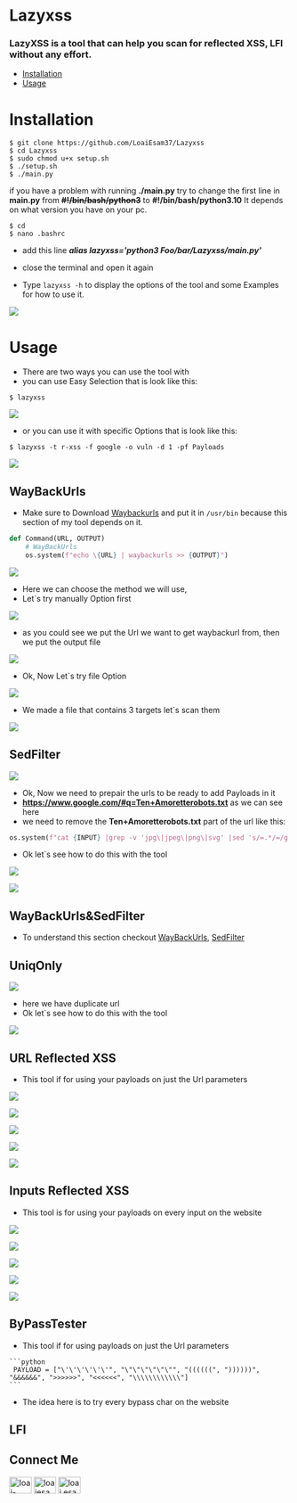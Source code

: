 # Lazyxss

### LazyXSS is a tool that can help you scan for reflected XSS, LFI without any effort.

* [Installation](#Installation)
* [Usage](#Usage)


# Installation

    $ git clone https://github.com/LoaiEsam37/Lazyxss
    $ cd Lazyxss
    $ sudo chmod u+x setup.sh
    $ ./setup.sh
    $ ./main.py

if you have a problem with running **./main.py**
try to change the first line in **main.py** from **~~#!/bin/bash/python3~~**
to **#!/bin/bash/python3.10**
It depends on what version you have on your pc.

    $ cd
    $ nano .bashrc

* add this line ***alias lazyxss='python3 Foo/bar/Lazyxss/main.py'*** 

* close the terminal and open it again

* Type ``lazyxss -h`` to display the options of the tool and some Examples for how to use it.

![](https://github.com/LoaiEsam37/Images/blob/main/Screenshot%202022-09-30%20140729.png)

# Usage

* There are two ways you can use the tool with 
* you can use Easy Selection that is look like this:
        
```
$ lazyxss
```

![](https://github.com/LoaiEsam37/Images/blob/main/Screenshot%202022-09-30%20142553.png)

* or you can use it with specific Options that is look like this:
```
$ lazyxss -t r-xss -f google -o vuln -d 1 -pf Payloads
```   
![](https://github.com/LoaiEsam37/Images/blob/main/9.png)

## WayBackUrls

   * Make sure to Download [Waybackurls](https://github.com/tomnomnom/waybackurls) and put it in ``/usr/bin`` because this section of my tool depends on it.
        
   ```python
   def Command(URL, OUTPUT)   
       # WayBackUrls
       os.system(f"echo \{URL} | waybackurls >> {OUTPUT}")
   ```

   ![](https://github.com/LoaiEsam37/Images/blob/main/Screenshot%202022-09-30%20140235.png)
      
   * Here we can choose the method we will use,
   * Let\`s try manually Option first
      
   ![](https://github.com/LoaiEsam37/Images/blob/main/Screenshot%202022-09-30%20140326.png)
      
   * as you could see we put the Url we want to get waybackurl from, then we put the output file
       
   ![](https://github.com/LoaiEsam37/Images/blob/main/Screenshot%202022-09-30%20142401.png)
      
   * Ok, Now Let\`s try file Option

   ![](https://github.com/LoaiEsam37/Images/blob/main/Screenshot%202022-09-30%20140535.png)
      
   * We made a file that contains 3 targets let\`s scan them

   ![](https://github.com/LoaiEsam37/Images/blob/main/Screenshot%202022-09-30%20140637.png)
     
     
## SedFilter

   ![](https://github.com/LoaiEsam37/Images/blob/main/Screenshot%202022-09-30%20142401.png)
   * Ok, Now we need to prepair the urls to be ready to add Payloads in it 
   * **https://www.google.com/#q=Ten+Amoretterobots.txt** as we can see here 
   * we need to remove the **Ten+Amoretterobots.txt** part of the url like this:

   ```python
   os.system(f"cat {INPUT} |grep -v 'jpg\|jpeg\|png\|svg' |sed 's/=.*/=/g' |uniq > {OUTPUT}")
   ```

   * Ok let\`s see how to do this with the tool

   ![](https://github.com/LoaiEsam37/Images/blob/main/1.png)
   
   ![](https://github.com/LoaiEsam37/Images/blob/main/3.png)
   
## WayBackUrls&SedFilter
   * To understand this section checkout [WayBackUrls](#WayBackUrls), [SedFilter](#SedFilter)
 
## UniqOnly

   ![](https://github.com/LoaiEsam37/Images/blob/main/5.png)
   
   * here we have duplicate url
   * Ok let\`s see how to do this with the tool
   
   ![](https://github.com/LoaiEsam37/Images/blob/main/10.png)
    
## URL Reflected XSS
  
  * This tool if for using your payloads on just the Url parameters
  
   ![](https://github.com/LoaiEsam37/Images/blob/main/11.png)
   
   ![](https://github.com/LoaiEsam37/Images/blob/main/12.png)
   
   ![](https://github.com/LoaiEsam37/Images/blob/main/13.png)
   
   ![](https://github.com/LoaiEsam37/Images/blob/main/14.png)
   
   ![](https://github.com/LoaiEsam37/Images/blob/main/16.png)

## Inputs Reflected XSS
   
   * This tool is for using your payloads on every input on the website
   
   ![](https://github.com/LoaiEsam37/Images/blob/main/11.png)
   
   ![](https://github.com/LoaiEsam37/Images/blob/main/12.png)
   
   ![](https://github.com/LoaiEsam37/Images/blob/main/13.png)
   
   ![](https://github.com/LoaiEsam37/Images/blob/main/14.png)
   
   ![](https://github.com/LoaiEsam37/Images/blob/main/16.png)
   
## ByPassTester
   * This tool if for using payloads on just the Url parameters
  
    ```python
     PAYLOAD = ["\'\'\'\'\'\'", "\"\"\"\"\"\"", "((((((", "))))))", "&&&&&&", ">>>>>>", "<<<<<<", "\\\\\\\\\\\\"]
    ```
   * The idea here is to try every bypass char on the website
   
## LFI

## Connect Me

<a href="https://linkedin.com/in/loai-esam-109971215" target="blank"><img align="center" src="https://raw.githubusercontent.com/rahuldkjain/github-profile-readme-generator/master/src/images/icons/Social/linked-in-alt.svg" alt="loai-esam-109971215" height="30" width="40" /></a>
<a href="https://stackoverflow.com/users/loaiesam27" target="blank"><img align="center" src="https://raw.githubusercontent.com/rahuldkjain/github-profile-readme-generator/master/src/images/icons/Social/stack-overflow.svg" alt="loaiesam27" height="30" width="40" /></a>
<a href="https://fb.com/loai.esam.16" target="blank"><img align="center" src="https://raw.githubusercontent.com/rahuldkjain/github-profile-readme-generator/master/src/images/icons/Social/facebook.svg" alt="loai.esam.16" height="30" width="40" /></a>
</p>

